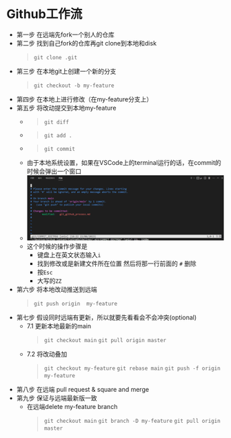 # Github工作流

- 第一步 在远端先fork一个别人的仓库
- 第二步 找到自己fork的仓库再git clone到本地和disk
  > `git clone .git`
- 第三步 在本地git上创建一个新的分支 
  > `git checkout -b my-feature`
- 第四步 在本地上进行修改（在my-feature分支上）
- 第五步 将改动提交到本地my-feature
  - > `git diff`
  - > `git add .`
  - > `git commit`
  - 由于本地系统设置，如果在VSCode上的terminal运行的话，在commit的时候会弹出一个窗口
  - ![image-20230615162307000](https://raw.githubusercontent.com/keeplearning-again/Typora_blog_images/main/blog/202306151623188.png)
  - 这个时候的操作步骤是 
    - 键盘上在英文状态输入`i` 
    - 找到修改或是新建文件所在位置 然后将那一行前面的 `#` 删除
    - 按`Esc`
    - 大写的`ZZ`
- 第六步 将本地改动推送到远端 
  > `git push origin  my-feature`
- 第七步 假设同时远端有更新，所以就要先看看会不会冲突(optional)
  - 7.1 更新本地最新的main
    > `git checkout main`
    > `git pull origin master`
  - 7.2 将改动叠加
    > `git checkout my-feature`
    > `git rebase main`
    > `git push -f origin my-feature`
- 第八步 在远端 pull request & square and merge
- 第九步 保证与远端最新版一致 
  - 在远端delete my-feature branch
    > `git checkout main`
    > `git branch -D my-feature`
    > `git pull origin master`
